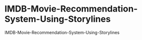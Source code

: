 # IMDB-Movie-Recommendation-System-Using-Storylines
IMDB-Movie-Recommendation-System-Using-Storylines
